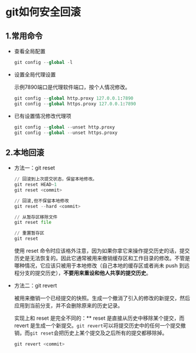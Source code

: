 # git如何安全回滚

## 1.常用命令

- 查看全局配置

  ```python
  git config --global -l
  ```

- 设置全局代理设置

  示例7890端口是代理软件端口，按个人情况修改。

  ```python
  git config --global http.proxy 127.0.0.1:7890
  git config --global https.proxy 127.0.0.1:7890
  ```

- 已有设置情况修改代理项

  ```python
  git config --global --unset http.proxy
  git config --global --unset https.proxy
  ```





## 2.本地回滚

- 方法一：git  reset

  ```python
  // 回滚到上次提交状态，保留本地修改。
  git reset HEAD~1
  git reset <commit>
  
  // 回滚,但不保留本地修改
  git reset --hard <commit>
  
  // 从暂存区移除文件
  git reset file
  
  // 重置暂存区
  git reset
  
  ```

  使用 reset 命令时应该格外注意，因为如果你拿它来操作提交历史的话，提交历史是无法恢复的。因此它通常被用来撤销缓存区和工作目录的修改。不管是哪种情况，它应该只被用于本地修改（自己本地的缓存区或者尚未 push 到远程分支的提交历史），**不要用来重设和他人共享的提交历史**。

- 方法二：git revert

  被用来撤销一个已经提交的快照。生成一个撤消了引入的修改的新提交，然后应用到当前分支，并不会删除原来的历史记录。

  实现上和 reset 是完全不同的：** reset 是直接从历史中移除某个提交，而 revert 是生成一个新提交。`git revert`可以将提交历史中的任何一个提交撤销，而`git reset`会把历史上某个提交及之后所有的提交都移除掉。

  ```python
  git revert <commit>
  ```